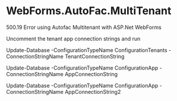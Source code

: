 # WebForms.AutoFac.MultiTenant
500.19 Error using Autofac Multitenant with ASP.Net WebForms

Uncomment the tenant app connection strings and run 

Update-Database -ConfigurationTypeName ConfigurationTenants -ConnectionStringName TenantConnectionString

Update-Database -ConfigurationTypeName ConfigurationApp -ConnectionStringName AppConnectionString

Update-Database -ConfigurationTypeName ConfigurationApp -ConnectionStringName AppConnectionString2
